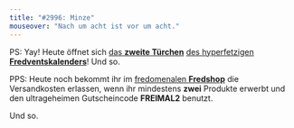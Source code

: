 ```yaml
---
title: "#2996: Minze"
mouseover: "Nach um acht ist vor um acht."
---
```


PS:
Yay!
Heute öffnet sich <a href="http://www.fonflatter.de/2013/12/02/das-2-tuerchen" title="Das 2. Türchen">das <strong>zweite Türchen</strong></a> <a href="http://www.fonflatter.de/der-fetzige-fredventskalender-2013" title="Der hyperfetzige Fredventskalender 2013">des hyperfetzigen <strong>Fredventskalenders</strong></a>!
Und so.

PPS:
Heute noch bekommt ihr im <a href="http://fred-o-mat.spreadshirt.net" title="Fredshop">fredomenalen <strong>Fredshop</strong></a> die Versandkosten erlassen, wenn ihr mindestens <strong>zwei</strong> Produkte erwerbt und den ultrageheimen Gutscheincode
<strong>FREIMAL2</strong>
benutzt.

Und so.

